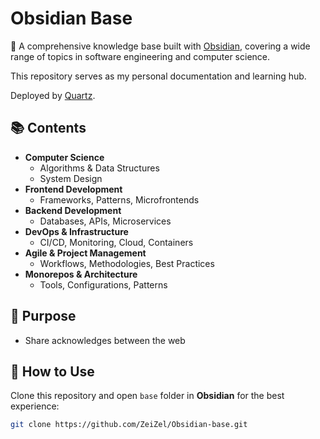 # Obsidian Base

📖 A comprehensive knowledge base built with [Obsidian](https://obsidian.md/), covering a wide range of topics in software engineering and computer science.  

This repository serves as my personal documentation and learning hub. 

Deployed by [Quartz](https://quartz.jzhao.xyz/).

## 📚 Contents

- **Computer Science**
    - Algorithms & Data Structures
    - System Design
- **Frontend Development**
    - Frameworks, Patterns, Microfrontends
- **Backend Development**
    - Databases, APIs, Microservices
- **DevOps & Infrastructure**
    - CI/CD, Monitoring, Cloud, Containers
- **Agile & Project Management**
    - Workflows, Methodologies, Best Practices
- **Monorepos & Architecture**
    - Tools, Configurations, Patterns

## 🎯 Purpose

- Share acknowledges between the web

## 🔧 How to Use

Clone this repository and open `base` folder in **Obsidian** for the best experience:

```bash
git clone https://github.com/ZeiZel/Obsidian-base.git
```
